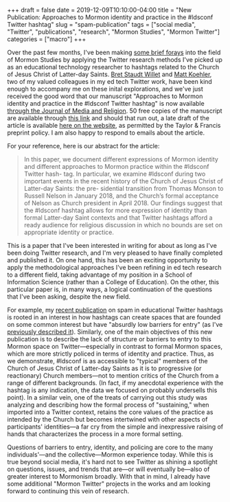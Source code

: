 +++ 
draft = false
date = 2019-12-09T10:10:00-04:00
title = "New Publication: Approaches to Mormon identity and practice in the #ldsconf Twitter hashtag"
slug = "spam-publication" 
tags = ["social media", "Twitter", "publications", "research", "Mormon Studies", "Mormon Twitter"]
categories = ["macro"]
+++

Over the past few months, I've been making [some brief forays](https://spencergreenhalgh.com/tags/mormon-studies/) into the field of Mormon Studies by applying the Twitter research methods I've picked up as an educational technology researcher to hashtags related to the Church of Jesus Christ of Latter-day Saints. [Bret Staudt Willet](http://bretsw.com/) and [Matt Koehler](http://www.matt-koehler.com/), two of my valued colleagues in my ed tech Twitter work, have been kind enough to accompany me on these inital explorations, and we've just received the good word that our manuscript "Approaches to Mormon identity and practice in the #ldsconf Twitter hashtag" is now available [through the Journal of Media and Religion](https://doi.org/10.1080/15348423.2019.1696121). 50 free copies of the manuscript are available through [this link](https://www.tandfonline.com/eprint/EPXAAWP4RYVZFW4XE2DV/full?target=10.1080/15348423.2019.1696121) and should that run out, a late draft of the article is available [here on the website](https://spencergreenhalgh.com/Greenhalgh_Staudt_Willet_Koehler_2019_Mormon_Identity_and_Practice.pdf), as permitted by the Taylor & Francis preprint policy. I am also happy to respond to emails about the article. 

For your reference, here is our abstract for the article: 

> In this paper, we document different expressions of Mormon identity and different approaches to Mormon practice within the #ldsconf Twitter hash- tag. In particular, we examine #ldsconf during two important events in the recent history of the Church of Jesus Christ of Latter-day Saints: the pre- sidential transition from Thomas Monson to Russell Nelson in January 2018, and the Church’s formal acceptance of Nelson as Church president in April 2018. Our findings suggest that the #ldsconf hashtag allows for more expression of identity than formal Latter-day Saint contexts and that Twitter hashtags afford a ready audience for religious discussion in which no bounds are set on appropriate identity or practice.

This is a paper that I've been interested in writing for about as long as I've been doing Twitter research, and I'm very pleased to have finally completed and published it. On one hand, this has been an exciting opportunity to apply the methodological approaches I've been refining in ed tech research to a different field, taking advantage of my position in a School of Information Science (rather than a College of Education). On the other, this particular paper is, in many ways, a logical continuation of the questions that I've been asking, despite the new field. 

For example, my [recent publication](https://spencergreenhalgh.com/posts/spam-publication/) on spam in educational Twitter hashtags is rooted in an interest in how hashtags can create spaces that are founded on some common interest but have "absurdly low barriers for entry" (as I've [previously described it](https://spencergreenhalgh.com/posts/spam-spam-spam-spam/)). Similarly, one of the main objectives of this new publication is to describe the lack of structure or barriers to entry to this Mormon space on Twitter—especially in contrast to formal Mormon spaces, which are more strictly policed in terms of identity and practice. Thus, as we demonstrate, #ldsconf is as accessible to "typical" members of the Church of Jesus Christ of Latter-day Saints as it is to progressive (or reactionary) Church members—not to mention critics of the Church from a range of different backgrounds. (In fact, if my anecdotal experience with the hashtag is any indication, the data we focused on probably undersells this point). In a similar vein, one of the treats of carrying out this study was analyzing and describing how the formal process of "sustaining," when imported into a Twitter context, retains the core values of the practice as intended by the Church but becomes intertwined with other aspects of participants' identities—a far cry from the simple and inexpressive raising of hands that characterizes the process in a more formal setting. 

Questions of barriers to entry, identity, and policing are core to the many individuals'—and the collective—Mormon experience today. While this is true beyond social media, it's hard not to see Twitter as shining a spotlight on questions, issues, and trends that are—or will eventually be—also of greater interest to Mormonism broadly. With that in mind, I already have some additional "Mormon Twitter" projects in the works and am looking forward to continuing this vein of research.